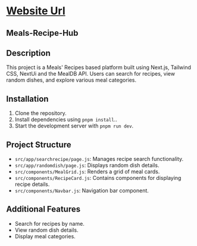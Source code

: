 # [Website Url](https://recipe-sharing-platform-two.vercel.app/)

## Meals-Recipe-Hub

## Description

This project is a Meals' Recipes based platform built using Next.js, Tailwind CSS, NextUi and the MealDB API. Users can search for recipes, view random dishes, and explore various meal categories.

## Installation

1. Clone the repository.
2. Install dependencies using `pnpm install`..
3. Start the development server with `pnpm run dev`.

## Project Structure

- `src/app/searchrecipe/page.js`: Manages recipe search functionality.
- `src/app/randomdish/page.js`: Displays random dish details.
- `src/components/MealGrid.js`: Renders a grid of meal cards.
- `src/components/RecipeCard.js`: Contains components for displaying recipe details.
- `src/components/Navbar.js`: Navigation bar component.

## Additional Features

- Search for recipes by name.
- View random dish details.
- Display meal categories.
